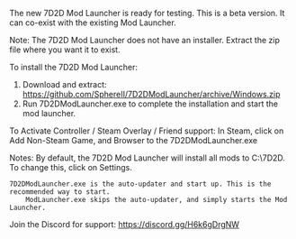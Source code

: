 The new 7D2D Mod Launcher is ready for testing. This is a beta version. It can co-exist with the existing Mod Launcher.

Note: The 7D2D Mod Launcher does not have an installer. Extract the zip file where you want it to exist.

To install the 7D2D Mod Launcher:

1) Download and extract: https://github.com/SphereII/7D2DModLauncher/archive/Windows.zip
2) Run 7D2DModLauncher.exe to complete the installation and start the mod launcher.


To Activate Controller / Steam Overlay / Friend support:
	In Steam, click on Add Non-Steam Game, and Browser to the 7D2DModLauncher.exe

Notes:
	By default, the 7D2D Mod Launcher will install all mods to C:\7D2D. To change this, click on Settings.
	
	7D2DModLauncher.exe is the auto-updater and start up. This is the recommended way to start.
		ModLauncher.exe skips the auto-updater, and simply starts the Mod Launcher. 

Join the Discord for support: https://discord.gg/H6k6gDrgNW

